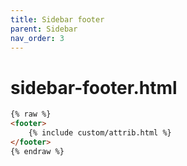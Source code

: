 ```yaml
---
title: Sidebar footer
parent: Sidebar
nav_order: 3
---
```


# sidebar-footer.html

```html
{% raw %}
<footer>
    {% include custom/attrib.html %}
</footer>
{% endraw %}
```
